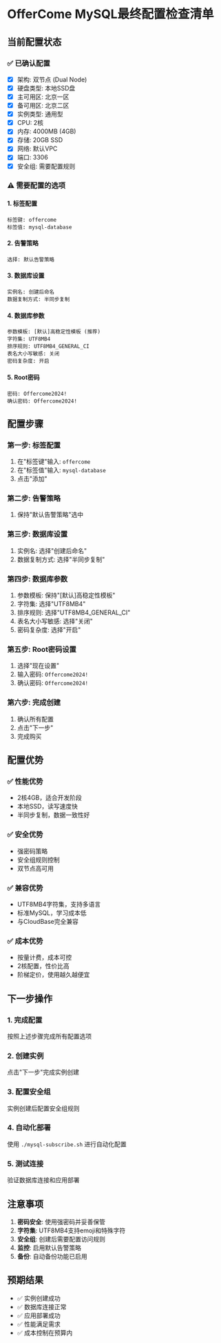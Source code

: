 # OfferCome MySQL最终配置检查清单

## 当前配置状态

### ✅ 已确认配置
- [x] 架构: 双节点 (Dual Node)
- [x] 硬盘类型: 本地SSD盘
- [x] 主可用区: 北京一区
- [x] 备可用区: 北京二区
- [x] 实例类型: 通用型
- [x] CPU: 2核
- [x] 内存: 4000MB (4GB)
- [x] 存储: 20GB SSD
- [x] 网络: 默认VPC
- [x] 端口: 3306
- [x] 安全组: 需要配置规则

### ⚠️ 需要配置的选项

#### 1. 标签配置
```
标签键: offercome
标签值: mysql-database
```

#### 2. 告警策略
```
选择: 默认告警策略
```

#### 3. 数据库设置
```
实例名: 创建后命名
数据复制方式: 半同步复制
```

#### 4. 数据库参数
```
参数模板: [默认]高稳定性模板 (推荐)
字符集: UTF8MB4
排序规则: UTF8MB4_GENERAL_CI
表名大小写敏感: 关闭
密码复杂度: 开启
```

#### 5. Root密码
```
密码: Offercome2024!
确认密码: Offercome2024!
```

## 配置步骤

### 第一步: 标签配置
1. 在"标签键"输入: `offercome`
2. 在"标签值"输入: `mysql-database`
3. 点击"添加"

### 第二步: 告警策略
1. 保持"默认告警策略"选中

### 第三步: 数据库设置
1. 实例名: 选择"创建后命名"
2. 数据复制方式: 选择"半同步复制"

### 第四步: 数据库参数
1. 参数模板: 保持"[默认]高稳定性模板"
2. 字符集: 选择"UTF8MB4"
3. 排序规则: 选择"UTF8MB4_GENERAL_CI"
4. 表名大小写敏感: 选择"关闭"
5. 密码复杂度: 选择"开启"

### 第五步: Root密码设置
1. 选择"现在设置"
2. 输入密码: `Offercome2024!`
3. 确认密码: `Offercome2024!`

### 第六步: 完成创建
1. 确认所有配置
2. 点击"下一步"
3. 完成购买

## 配置优势

### ✅ 性能优势
- 2核4GB，适合开发阶段
- 本地SSD，读写速度快
- 半同步复制，数据一致性好

### ✅ 安全优势
- 强密码策略
- 安全组规则控制
- 双节点高可用

### ✅ 兼容优势
- UTF8MB4字符集，支持多语言
- 标准MySQL，学习成本低
- 与CloudBase完全兼容

### ✅ 成本优势
- 按量计费，成本可控
- 2核配置，性价比高
- 阶梯定价，使用越久越便宜

## 下一步操作

### 1. 完成配置
按照上述步骤完成所有配置选项

### 2. 创建实例
点击"下一步"完成实例创建

### 3. 配置安全组
实例创建后配置安全组规则

### 4. 自动化部署
使用 `./mysql-subscribe.sh` 进行自动化配置

### 5. 测试连接
验证数据库连接和应用部署

## 注意事项

1. **密码安全**: 使用强密码并妥善保管
2. **字符集**: UTF8MB4支持emoji和特殊字符
3. **安全组**: 创建后需要配置访问规则
4. **监控**: 启用默认告警策略
5. **备份**: 自动备份功能已启用

## 预期结果

- ✅ 实例创建成功
- ✅ 数据库连接正常
- ✅ 应用部署成功
- ✅ 性能满足需求
- ✅ 成本控制在预算内 